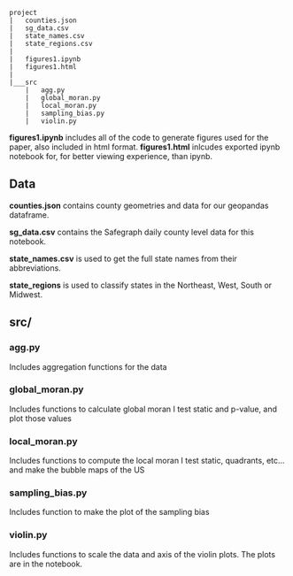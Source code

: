 ```
project
|   counties.json
|   sg_data.csv
|   state_names.csv
|   state_regions.csv
|
|   figures1.ipynb
|   figures1.html
|
|___src
    |   agg.py
    |   global_moran.py
    |   local_moran.py
    |   sampling_bias.py
    |   violin.py
```

**figures1.ipynb** includes all of the code to generate figures used for the paper, also included in html format.
**figures1.html** inlcudes exported ipynb notebook for, for better viewing experience, than ipynb.

## Data

**counties.json** contains county geometries and data for our geopandas dataframe.

**sg_data.csv** contains the Safegraph daily county level data for this notebook.

**state_names.csv** is used to get the full state names from their abbreviations.

**state_regions** is used to classify states in the Northeast, West, South or Midwest.

## src/

### agg.py

Includes aggregation functions for the data

### global_moran.py

Includes functions to calculate global moran I test static and p-value, and plot those values

### local_moran.py

Includes functions to compute the local moran I test static, quadrants, etc... and make the bubble maps of the US

### sampling_bias.py

Includes function to make the plot of the sampling bias

### violin.py

Includes functions to scale the data and axis of the violin plots. The plots are in the notebook.
